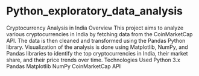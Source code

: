 # Python_exploratory_data_analysis
Cryptocurrency Analysis in India
Overview
This project aims to analyze various cryptocurrencies in India by fetching data from the CoinMarketCap API. The data is then cleaned and transformed using the Pandas Python library. Visualization of the analysis is done using Matplotlib, NumPy, and Pandas libraries to identify the top cryptocurrencies in India, their market share, and their price trends over time.
Technologies Used
Python 3.x
Pandas
Matplotlib
NumPy
CoinMarketCap API
